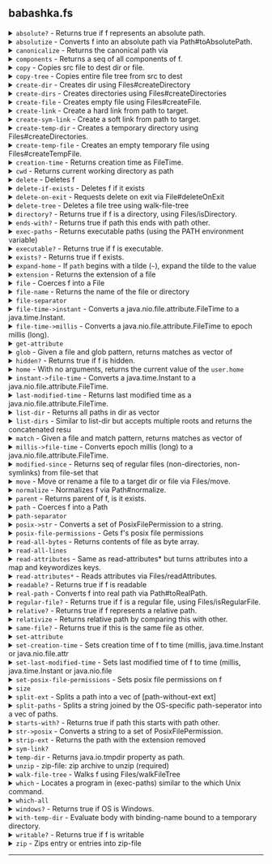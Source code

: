 ## babashka.fs
<details>


<summary><code>absolute?</code> - Returns true if f represents an absolute path. </summary>


### `absolute?`
> <code>[f]</code><br>

Returns true if f represents an absolute path.

[Source](https://github.com/babashka/fs/blob/master/src/babashka/fs.cljc#L103-L105)
</details>


<details>


<summary><code>absolutize</code> - Converts f into an absolute path via Path#toAbsolutePath. </summary>


### `absolutize`
> <code>[f]</code><br>

Converts f into an absolute path via Path#toAbsolutePath.

[Source](https://github.com/babashka/fs/blob/master/src/babashka/fs.cljc#L138-L140)
</details>


<details>


<summary><code>canonicalize</code> - Returns the canonical path via </summary>


### `canonicalize`
> <code>[f]</code><br>
> <code>[f {:keys [:nofollow-links]}]</code><br>

Returns the canonical path via
  java.io.File#getCanonicalPath. If :nofollow-links is set, then it
  will fall back on absolutize + normalize. This function can be used
  as an alternative to real-path which requires files to exist.

[Source](https://github.com/babashka/fs/blob/master/src/babashka/fs.cljc#L152-L161)
</details>


<details>


<summary><code>components</code> - Returns a seq of all components of f. </summary>


### `components`
> <code>[f]</code><br>

Returns a seq of all components of f.

[Source](https://github.com/babashka/fs/blob/master/src/babashka/fs.cljc#L133-L136)
</details>


<details>


<summary><code>copy</code> - Copies src file to dest dir or file. </summary>


### `copy`
> <code>[src dest]</code><br>
> <code>[src dest {:keys [:replace-existing :copy-attributes :nofollow-links]}]</code><br>

Copies src file to dest dir or file.
  Options:
  - :replace-existing
  - :copy-attributes
  - :nofollow-links (used to determine to copy symbolic link itself or not).

[Source](https://github.com/babashka/fs/blob/master/src/babashka/fs.cljc#L342-L358)
</details>


<details>


<summary><code>copy-tree</code> - Copies entire file tree from src to dest </summary>


### `copy-tree`
> <code>[src dest]</code><br>
> <code>[src dest {:keys [:replace-existing :copy-attributes :nofollow-links], :as opts}]</code><br>

Copies entire file tree from src to dest. Creates dest if needed
  using create-dirs, passing it the :posix-file-permissions
  option. Supports same options as copy.

[Source](https://github.com/babashka/fs/blob/master/src/babashka/fs.cljc#L405-L443)
</details>


<details>


<summary><code>create-dir</code> - Creates dir using Files#createDirectory </summary>


### `create-dir`
> <code>[path]</code><br>
> <code>[path {:keys [:posix-file-permissions]}]</code><br>

Creates dir using Files#createDirectory. Does not create parents.

[Source](https://github.com/babashka/fs/blob/master/src/babashka/fs.cljc#L391-L397)
</details>


<details>


<summary><code>create-dirs</code> - Creates directories using Files#createDirectories </summary>


### `create-dirs`
> <code>[path]</code><br>
> <code>[path {:keys [:posix-file-permissions]}]</code><br>

Creates directories using Files#createDirectories. Also creates parents if needed.

[Source](https://github.com/babashka/fs/blob/master/src/babashka/fs.cljc#L399-L403)
</details>


<details>


<summary><code>create-file</code> - Creates empty file using Files#createFile. </summary>


### `create-file`
> <code>[path]</code><br>
> <code>[path {:keys [:posix-file-permissions]}]</code><br>

Creates empty file using Files#createFile.

[Source](https://github.com/babashka/fs/blob/master/src/babashka/fs.cljc#L546-L552)
</details>


<details>


<summary><code>create-link</code> - Create a hard link from path to target. </summary>


### `create-link`
> <code>[path target]</code><br>

Create a hard link from path to target.

[Source](https://github.com/babashka/fs/blob/master/src/babashka/fs.cljc#L510-L515)
</details>


<details>


<summary><code>create-sym-link</code> - Create a soft link from path to target. </summary>


### `create-sym-link`
> <code>[path target]</code><br>

Create a soft link from path to target.

[Source](https://github.com/babashka/fs/blob/master/src/babashka/fs.cljc#L502-L508)
</details>


<details>


<summary><code>create-temp-dir</code> - Creates a temporary directory using Files#createDirectories. </summary>


### `create-temp-dir`
> <code>[]</code><br>
> <code>[{:keys [:prefix :path :posix-file-permissions]}]</code><br>

Creates a temporary directory using Files#createDirectories.

  (create-temp-dir): creates temp dir with random prefix.
  (create-temp-dir {:keys [:prefix :path :posix-file-permissions]}):

  create temp dir in path with prefix. If prefix is not provided, a random one
  is generated. If path is not provided, the directory is created as if called with (create-temp-dir). The :posix-file-permissions option is a string like "rwx------".

[Source](https://github.com/babashka/fs/blob/master/src/babashka/fs.cljc#L450-L472)
</details>


<details>


<summary><code>create-temp-file</code> - Creates an empty temporary file using Files#createTempFile. </summary>


### `create-temp-file`
> <code>[]</code><br>
> <code>[{:keys [:path :prefix :suffix :posix-file-permissions]}]</code><br>

Creates an empty temporary file using Files#createTempFile.

  - (create-temp-file): creates temp file with random prefix and suffix.
  - (create-temp-dir {:keys [:prefix :suffix :path :posix-file-permissions]}): create
  temp file in path with prefix. If prefix and suffix are not
  provided, random ones are generated. The :posix-file-permissions
  option is a string like "rwx------".

[Source](https://github.com/babashka/fs/blob/master/src/babashka/fs.cljc#L474-L500)
</details>


<details>


<summary><code>creation-time</code> - Returns creation time as FileTime. </summary>


### `creation-time`
> <code>[f]</code><br>
> <code>[f {:keys [nofollow-links], :as opts}]</code><br>

Returns creation time as FileTime.

[Source](https://github.com/babashka/fs/blob/master/src/babashka/fs.cljc#L700-L705)
</details>


<details>


<summary><code>cwd</code> - Returns current working directory as path </summary>


### `cwd`
> <code>[]</code><br>

Returns current working directory as path

[Source](https://github.com/babashka/fs/blob/master/src/babashka/fs.cljc#L1009-L1012)
</details>


<details>


<summary><code>delete</code> - Deletes f </summary>


### `delete`
> <code>[f]</code><br>

Deletes f. Returns nil if the delete was successful,
  throws otherwise. Does not follow symlinks.

[Source](https://github.com/babashka/fs/blob/master/src/babashka/fs.cljc#L517-L523)
</details>


<details>


<summary><code>delete-if-exists</code> - Deletes f if it exists </summary>


### `delete-if-exists`
> <code>[f]</code><br>

Deletes f if it exists. Returns true if the delete was successful,
  false if f didn't exist. Does not follow symlinks.

[Source](https://github.com/babashka/fs/blob/master/src/babashka/fs.cljc#L525-L529)
</details>


<details>


<summary><code>delete-on-exit</code> - Requests delete on exit via File#deleteOnExit </summary>


### `delete-on-exit`
> <code>[f]</code><br>

Requests delete on exit via File#deleteOnExit. Returns f.

[Source](https://github.com/babashka/fs/blob/master/src/babashka/fs.cljc#L578-L582)
</details>


<details>


<summary><code>delete-tree</code> - Deletes a file tree using walk-file-tree </summary>


### `delete-tree`
> <code>[root]</code><br>

Deletes a file tree using walk-file-tree. Similar to rm -rf. Does not follow symlinks.

[Source](https://github.com/babashka/fs/blob/master/src/babashka/fs.cljc#L534-L544)
</details>


<details>


<summary><code>directory?</code> - Returns true if f is a directory, using Files/isDirectory. </summary>


### `directory?`
> <code>[f]</code><br>
> <code>[f {:keys [:nofollow-links]}]</code><br>

Returns true if f is a directory, using Files/isDirectory.

[Source](https://github.com/babashka/fs/blob/master/src/babashka/fs.cljc#L86-L91)
</details>


<details>


<summary><code>ends-with?</code> - Returns true if path this ends with path other. </summary>


### `ends-with?`
> <code>[this other]</code><br>

Returns true if path this ends with path other.

[Source](https://github.com/babashka/fs/blob/master/src/babashka/fs.cljc#L833-L836)
</details>


<details>


<summary><code>exec-paths</code> - Returns executable paths (using the PATH environment variable) </summary>


### `exec-paths`
> <code>[]</code><br>

Returns executable paths (using the PATH environment variable). Same
  as (split-paths (System/getenv "PATH")).

[Source](https://github.com/babashka/fs/blob/master/src/babashka/fs.cljc#L759-L763)
</details>


<details>


<summary><code>executable?</code> - Returns true if f is executable. </summary>


### `executable?`
> <code>[f]</code><br>

Returns true if f is executable.

[Source](https://github.com/babashka/fs/blob/master/src/babashka/fs.cljc#L107-L109)
</details>


<details>


<summary><code>exists?</code> - Returns true if f exists. </summary>


### `exists?`
> <code>[f]</code><br>
> <code>[f {:keys [:nofollow-links]}]</code><br>

Returns true if f exists.

[Source](https://github.com/babashka/fs/blob/master/src/babashka/fs.cljc#L123-L129)
</details>


<details>


<summary><code>expand-home</code> - If <code>path</code> begins with a tilde (<code>~</code>), expand the tilde to the value </summary>


### `expand-home`
> <code>[f]</code><br>

If `path` begins with a tilde (`~`), expand the tilde to the value
  of the `user.home` system property. If the `path` begins with a
  tilde immediately followed by some characters, they are assumed to
  be a username. This is expanded to the path to that user's home
  directory. This is (naively) assumed to be a directory with the same
  name as the user relative to the parent of the current value of
  `user.home`.

[Source](https://github.com/babashka/fs/blob/master/src/babashka/fs.cljc#L987-L1002)
</details>


<details>


<summary><code>extension</code> - Returns the extension of a file </summary>


### `extension`
> <code>[path]</code><br>

Returns the extension of a file

[Source](https://github.com/babashka/fs/blob/master/src/babashka/fs.cljc#L749-L752)
</details>


<details>


<summary><code>file</code> - Coerces f into a File </summary>


### `file`
> <code>[f]</code><br>
> <code>[f & fs]</code><br>

Coerces f into a File. Multiple-arg versions treat the first argument
  as parent and subsequent args as children relative to the parent.

[Source](https://github.com/babashka/fs/blob/master/src/babashka/fs.cljc#L57-L62)
</details>


<details>


<summary><code>file-name</code> - Returns the name of the file or directory </summary>


### `file-name`
> <code>[x]</code><br>

Returns the name of the file or directory. E.g. (file-name "foo/bar/baz") returns "baz".

[Source](https://github.com/babashka/fs/blob/master/src/babashka/fs.cljc#L163-L166)
</details>


<details>


<summary><code>file-separator</code> </summary>


### `file-separator`

[Source](https://github.com/babashka/fs/blob/master/src/babashka/fs.cljc#L234-L234)
</details>


<details>


<summary><code>file-time->instant</code> - Converts a java.nio.file.attribute.FileTime to a java.time.Instant. </summary>


### `file-time->instant`
> <code>[ft]</code><br>

Converts a java.nio.file.attribute.FileTime to a java.time.Instant.

[Source](https://github.com/babashka/fs/blob/master/src/babashka/fs.cljc#L661-L664)
</details>


<details>


<summary><code>file-time->millis</code> - Converts a java.nio.file.attribute.FileTime to epoch millis (long). </summary>


### `file-time->millis`
> <code>[ft]</code><br>

Converts a java.nio.file.attribute.FileTime to epoch millis (long).

[Source](https://github.com/babashka/fs/blob/master/src/babashka/fs.cljc#L671-L674)
</details>


<details>


<summary><code>get-attribute</code> </summary>


### `get-attribute`
> <code>[path attribute]</code><br>
> <code>[path attribute {:keys [:nofollow-links]}]</code><br>

[Source](https://github.com/babashka/fs/blob/master/src/babashka/fs.cljc#L611-L617)
</details>


<details>


<summary><code>glob</code> - Given a file and glob pattern, returns matches as vector of </summary>


### `glob`
> <code>[root pattern]</code><br>
> <code>[root pattern opts]</code><br>

Given a file and glob pattern, returns matches as vector of
  files. Patterns containing ** or / will cause a recursive walk over
  path, unless overriden with :recursive. Glob interpretation is done
  using the rules described in
  https://docs.oracle.com/javase/7/docs/api/java/nio/file/FileSystem.html#getPathMatcher(java.lang.String).

  Options:

  - :hidden: match hidden files. Note: on Windows files starting with
  a dot are not hidden, unless their hidden attribute is set.
  - :follow-links: follow symlinks.
  - :recursive: force recursive search.

  Examples:
  (fs/glob "." "**.clj")

[Source](https://github.com/babashka/fs/blob/master/src/babashka/fs.cljc#L308-L331)
</details>


<details>


<summary><code>hidden?</code> - Returns true if f is hidden. </summary>


### `hidden?`
> <code>[f]</code><br>

Returns true if f is hidden.

[Source](https://github.com/babashka/fs/blob/master/src/babashka/fs.cljc#L99-L101)
</details>


<details>


<summary><code>home</code> - With no arguments, returns the current value of the <code>user.home</code> </summary>


### `home`
> <code>[]</code><br>
> <code>[user]</code><br>

With no arguments, returns the current value of the `user.home`
  system property. If a `user` is passed, returns that user's home
  directory as found in the parent of home with no args.

[Source](https://github.com/babashka/fs/blob/master/src/babashka/fs.cljc#L979-L985)
</details>


<details>


<summary><code>instant->file-time</code> - Converts a java.time.Instant to a java.nio.file.attribute.FileTime. </summary>


### `instant->file-time`
> <code>[instant]</code><br>

Converts a java.time.Instant to a java.nio.file.attribute.FileTime.

[Source](https://github.com/babashka/fs/blob/master/src/babashka/fs.cljc#L666-L669)
</details>


<details>


<summary><code>last-modified-time</code> - Returns last modified time as a java.nio.file.attribute.FileTime. </summary>


### `last-modified-time`
> <code>[f]</code><br>
> <code>[f {:keys [nofollow-links], :as opts}]</code><br>

Returns last modified time as a java.nio.file.attribute.FileTime.

[Source](https://github.com/babashka/fs/blob/master/src/babashka/fs.cljc#L686-L691)
</details>


<details>


<summary><code>list-dir</code> - Returns all paths in dir as vector </summary>


### `list-dir`
> <code>[dir]</code><br>
> <code>[dir glob-or-accept]</code><br>

Returns all paths in dir as vector. For descending into subdirectories use glob.
     - `glob-or-accept` - a glob string such as "*.edn" or a (fn accept [^java.nio.file.Path p]) -> truthy

[Source](https://github.com/babashka/fs/blob/master/src/babashka/fs.cljc#L224-L232)
</details>


<details>


<summary><code>list-dirs</code> - Similar to list-dir but accepts multiple roots and returns the concatenated resu </summary>


### `list-dirs`
> <code>[dirs glob-or-accept]</code><br>

Similar to list-dir but accepts multiple roots and returns the concatenated results.
  - `glob-or-accept` - a glob string such as "*.edn" or a (fn accept [^java.nio.file.Path p]) -> truthy

[Source](https://github.com/babashka/fs/blob/master/src/babashka/fs.cljc#L714-L718)
</details>


<details>


<summary><code>match</code> - Given a file and match pattern, returns matches as vector of </summary>


### `match`
> <code>[root pattern]</code><br>
> <code>[root pattern {:keys [hidden follow-links max-depth recursive]}]</code><br>

Given a file and match pattern, returns matches as vector of
  files. Pattern interpretation is done using the rules described in
  https://docs.oracle.com/javase/7/docs/api/java/nio/file/FileSystem.html#getPathMatcher(java.lang.String).

  Options:

  - :hidden: match hidden files. Note: on Windows files starting with
  a dot are not hidden, unless their hidden attribute is set.
  - :follow-links: follow symlinks
  - :recursive: match recursively.
  - :max-depth: max depth to descend into directory structure.

  Examples:
  (fs/match "." "regex:.*\\.clj" {:recursive true})

[Source](https://github.com/babashka/fs/blob/master/src/babashka/fs.cljc#L242-L306)
</details>


<details>


<summary><code>millis->file-time</code> - Converts epoch millis (long) to a java.nio.file.attribute.FileTime. </summary>


### `millis->file-time`
> <code>[millis]</code><br>

Converts epoch millis (long) to a java.nio.file.attribute.FileTime.

[Source](https://github.com/babashka/fs/blob/master/src/babashka/fs.cljc#L676-L679)
</details>


<details>


<summary><code>modified-since</code> - Returns seq of regular files (non-directories, non-symlinks) from file-set that  </summary>


### `modified-since`
> <code>[anchor file-set]</code><br>

Returns seq of regular files (non-directories, non-symlinks) from file-set that were modified since the anchor path.
  The anchor path can be a regular file or directory, in which case
  the recursive max last modified time stamp is used as the timestamp
  to compare with.  The file-set may be a regular file, directory or
  collection of files (e.g. returned by glob). Directories are
  searched recursively.

[Source](https://github.com/babashka/fs/blob/master/src/babashka/fs.cljc#L865-L874)
</details>


<details>


<summary><code>move</code> - Move or rename a file to a target dir or file via Files/move. </summary>


### `move`
> <code>[source target]</code><br>
> <code>[source target {:keys [:replace-existing :atomic-move :nofollow-links]}]</code><br>

Move or rename a file to a target dir or file via Files/move.

[Source](https://github.com/babashka/fs/blob/master/src/babashka/fs.cljc#L554-L567)
</details>


<details>


<summary><code>normalize</code> - Normalizes f via Path#normalize. </summary>


### `normalize`
> <code>[f]</code><br>

Normalizes f via Path#normalize.

[Source](https://github.com/babashka/fs/blob/master/src/babashka/fs.cljc#L147-L150)
</details>


<details>


<summary><code>parent</code> - Returns parent of f, is it exists. </summary>


### `parent`
> <code>[f]</code><br>

Returns parent of f, is it exists.

[Source](https://github.com/babashka/fs/blob/master/src/babashka/fs.cljc#L569-L572)
</details>


<details>


<summary><code>path</code> - Coerces f into a Path </summary>


### `path`
> <code>[f]</code><br>
> <code>[parent child]</code><br>
> <code>[parent child & more]</code><br>

Coerces f into a Path. Multiple-arg versions treat the first argument as
  parent and subsequent args as children relative to the parent.

[Source](https://github.com/babashka/fs/blob/master/src/babashka/fs.cljc#L47-L55)
</details>


<details>


<summary><code>path-separator</code> </summary>


### `path-separator`

[Source](https://github.com/babashka/fs/blob/master/src/babashka/fs.cljc#L235-L235)
</details>


<details>


<summary><code>posix->str</code> - Converts a set of PosixFilePermission to a string. </summary>


### `posix->str`
> <code>[p]</code><br>

Converts a set of PosixFilePermission to a string.

[Source](https://github.com/babashka/fs/blob/master/src/babashka/fs.cljc#L360-L363)
</details>


<details>


<summary><code>posix-file-permissions</code> - Gets f's posix file permissions </summary>


### `posix-file-permissions`
> <code>[f]</code><br>
> <code>[f {:keys [:nofollow-links]}]</code><br>

Gets f's posix file permissions. Use posix->str to view as a string.

[Source](https://github.com/babashka/fs/blob/master/src/babashka/fs.cljc#L589-L593)
</details>


<details>


<summary><code>read-all-bytes</code> - Returns contents of file as byte array. </summary>


### `read-all-bytes`
> <code>[f]</code><br>

Returns contents of file as byte array.

[Source](https://github.com/babashka/fs/blob/master/src/babashka/fs.cljc#L600-L603)
</details>


<details>


<summary><code>read-all-lines</code> </summary>


### `read-all-lines`
> <code>[f]</code><br>

[Source](https://github.com/babashka/fs/blob/master/src/babashka/fs.cljc#L605-L607)
</details>


<details>


<summary><code>read-attributes</code> - Same as read-attributes* but turns attributes into a map and keywordizes keys. </summary>


### `read-attributes`
> <code>[path attributes]</code><br>
> <code>[path attributes {:keys [:nofollow-links :key-fn], :as opts}]</code><br>

Same as read-attributes* but turns attributes into a map and keywordizes keys.
  Keywordizing can be changed by passing a :key-fn in the options map.

[Source](https://github.com/babashka/fs/blob/master/src/babashka/fs.cljc#L642-L650)
</details>


<details>


<summary><code>read-attributes*</code> - Reads attributes via Files/readAttributes. </summary>


### `read-attributes*`
> <code>[path attributes]</code><br>
> <code>[path attributes {:keys [:nofollow-links]}]</code><br>

Reads attributes via Files/readAttributes.

[Source](https://github.com/babashka/fs/blob/master/src/babashka/fs.cljc#L624-L640)
</details>


<details>


<summary><code>readable?</code> - Returns true if f is readable </summary>


### `readable?`
> <code>[f]</code><br>

Returns true if f is readable

[Source](https://github.com/babashka/fs/blob/master/src/babashka/fs.cljc#L111-L113)
</details>


<details>


<summary><code>real-path</code> - Converts f into real path via Path#toRealPath. </summary>


### `real-path`
> <code>[f]</code><br>
> <code>[f {:keys [:nofollow-links]}]</code><br>

Converts f into real path via Path#toRealPath.

[Source](https://github.com/babashka/fs/blob/master/src/babashka/fs.cljc#L71-L75)
</details>


<details>


<summary><code>regular-file?</code> - Returns true if f is a regular file, using Files/isRegularFile. </summary>


### `regular-file?`
> <code>[f]</code><br>
> <code>[f {:keys [:nofollow-links]}]</code><br>

Returns true if f is a regular file, using Files/isRegularFile.

[Source](https://github.com/babashka/fs/blob/master/src/babashka/fs.cljc#L79-L84)
</details>


<details>


<summary><code>relative?</code> - Returns true if f represents a relative path. </summary>


### `relative?`
> <code>[f]</code><br>

Returns true if f represents a relative path.

[Source](https://github.com/babashka/fs/blob/master/src/babashka/fs.cljc#L119-L121)
</details>


<details>


<summary><code>relativize</code> - Returns relative path by comparing this with other. </summary>


### `relativize`
> <code>[this other]</code><br>

Returns relative path by comparing this with other.

[Source](https://github.com/babashka/fs/blob/master/src/babashka/fs.cljc#L142-L145)
</details>


<details>


<summary><code>same-file?</code> - Returns true if this is the same file as other. </summary>


### `same-file?`
> <code>[this other]</code><br>

Returns true if this is the same file as other.

[Source](https://github.com/babashka/fs/blob/master/src/babashka/fs.cljc#L595-L598)
</details>


<details>


<summary><code>set-attribute</code> </summary>


### `set-attribute`
> <code>[path attribute value]</code><br>
> <code>[path attribute value {:keys [:nofollow-links]}]</code><br>

[Source](https://github.com/babashka/fs/blob/master/src/babashka/fs.cljc#L652-L659)
</details>


<details>


<summary><code>set-creation-time</code> - Sets creation time of f to time (millis, java.time.Instant or java.nio.file.attr </summary>


### `set-creation-time`
> <code>[f time]</code><br>
> <code>[f time {:keys [nofollow-links], :as opts}]</code><br>

Sets creation time of f to time (millis, java.time.Instant or java.nio.file.attribute.FileTime).

[Source](https://github.com/babashka/fs/blob/master/src/babashka/fs.cljc#L707-L712)
</details>


<details>


<summary><code>set-last-modified-time</code> - Sets last modified time of f to time (millis, java.time.Instant or java.nio.file </summary>


### `set-last-modified-time`
> <code>[f time]</code><br>
> <code>[f time {:keys [nofollow-links], :as opts}]</code><br>

Sets last modified time of f to time (millis, java.time.Instant or java.nio.file.attribute.FileTime).

[Source](https://github.com/babashka/fs/blob/master/src/babashka/fs.cljc#L693-L698)
</details>


<details>


<summary><code>set-posix-file-permissions</code> - Sets posix file permissions on f </summary>


### `set-posix-file-permissions`
> <code>[f posix-file-permissions]</code><br>

Sets posix file permissions on f. Accepts a string like "rwx------" or a set of PosixFilePermission.

[Source](https://github.com/babashka/fs/blob/master/src/babashka/fs.cljc#L584-L587)
</details>


<details>


<summary><code>size</code> </summary>


### `size`
> <code>[f]</code><br>

[Source](https://github.com/babashka/fs/blob/master/src/babashka/fs.cljc#L574-L576)
</details>


<details>


<summary><code>split-ext</code> - Splits a path into a vec of [path-without-ext ext] </summary>


### `split-ext`
> <code>[path]</code><br>

Splits a path into a vec of [path-without-ext ext]. Works with strings, files, or paths.

[Source](https://github.com/babashka/fs/blob/master/src/babashka/fs.cljc#L720-L730)
</details>


<details>


<summary><code>split-paths</code> - Splits a string joined by the OS-specific path-seperator into a vec of paths. </summary>


### `split-paths`
> <code>[joined-paths]</code><br>

Splits a string joined by the OS-specific path-seperator into a vec of paths.

[Source](https://github.com/babashka/fs/blob/master/src/babashka/fs.cljc#L754-L757)
</details>


<details>


<summary><code>starts-with?</code> - Returns true if path this starts with path other. </summary>


### `starts-with?`
> <code>[this other]</code><br>

Returns true if path this starts with path other.

[Source](https://github.com/babashka/fs/blob/master/src/babashka/fs.cljc#L828-L831)
</details>


<details>


<summary><code>str->posix</code> - Converts a string to a set of PosixFilePermission. </summary>


### `str->posix`
> <code>[s]</code><br>

Converts a string to a set of PosixFilePermission.

[Source](https://github.com/babashka/fs/blob/master/src/babashka/fs.cljc#L365-L368)
</details>


<details>


<summary><code>strip-ext</code> - Returns the path with the extension removed </summary>


### `strip-ext`
> <code>[path]</code><br>
> <code>[path {:keys [ext]}]</code><br>

Returns the path with the extension removed. If provided, a specific extension will be removed.

[Source](https://github.com/babashka/fs/blob/master/src/babashka/fs.cljc#L732-L747)
</details>


<details>


<summary><code>sym-link?</code> </summary>


### `sym-link?`
> <code>[f]</code><br>

[Source](https://github.com/babashka/fs/blob/master/src/babashka/fs.cljc#L531-L532)
</details>


<details>


<summary><code>temp-dir</code> - Returns java.io.tmpdir property as path. </summary>


### `temp-dir`
> <code>[]</code><br>

Returns java.io.tmpdir property as path.

[Source](https://github.com/babashka/fs/blob/master/src/babashka/fs.cljc#L445-L448)
</details>


<details>


<summary><code>unzip</code> - zip-file: zip archive to unzip (required) </summary>


### `unzip`
> <code>[zip-file]</code><br>
> <code>[zip-file dest]</code><br>
> <code>[zip-file dest {:keys [replace-existing]}]</code><br>

zip-file: zip archive to unzip (required)
   dest: destination directory (defaults to ".")
   Options:
     :replace-existing true/false: overwrite existing files

[Source](https://github.com/babashka/fs/blob/master/src/babashka/fs.cljc#L880-L907)
</details>


<details>


<summary><code>walk-file-tree</code> - Walks f using Files/walkFileTree </summary>


### `walk-file-tree`
> <code>[f {:keys [:pre-visit-dir :post-visit-dir :visit-file :visit-file-failed :follow-links :max-depth]}]</code><br>

Walks f using Files/walkFileTree. Visitor functions: :pre-visit-dir,
  :post-visit-dir, :visit-file, :visit-file-failed. All visitor functions
  default to (constantly :continue). Supported return
  values: :continue, :skip-subtree, :skip-siblings, :terminate. A
  different return value will throw.

[Source](https://github.com/babashka/fs/blob/master/src/babashka/fs.cljc#L170-L204)
</details>


<details>


<summary><code>which</code> - Locates a program in (exec-paths) similar to the which Unix command. </summary>


### `which`
> <code>[program]</code><br>
> <code>[program opts]</code><br>

Locates a program in (exec-paths) similar to the which Unix command.
  On Windows it tries to resolve in the order of: .com, .exe, .bat,
  .cmd.

[Source](https://github.com/babashka/fs/blob/master/src/babashka/fs.cljc#L772-L815)
</details>


<details>


<summary><code>which-all</code> </summary>


### `which-all`
> <code>[program]</code><br>
> <code>[program opts]</code><br>

[Source](https://github.com/babashka/fs/blob/master/src/babashka/fs.cljc#L817-L820)
</details>


<details>


<summary><code>windows?</code> - Returns true if OS is Windows. </summary>


### `windows?`
> <code>[]</code><br>

Returns true if OS is Windows.

[Source](https://github.com/babashka/fs/blob/master/src/babashka/fs.cljc#L1004-L1007)
</details>


<details>


<summary><code>with-temp-dir</code> - Evaluate body with binding-name bound to a temporary directory. </summary>


### `with-temp-dir`
> <code>[[binding-name options & more] & body]</code><br>

Macro.


Evaluate body with binding-name bound to a temporary directory.

  The directory is created by passing `options` to create-temp-dir, and
  will be removed with `delete-tree` on exit from the scope.

  `options` is a map with the keys as for create-temp-dir.

[Source](https://github.com/babashka/fs/blob/master/src/babashka/fs.cljc#L957-L971)
</details>


<details>


<summary><code>writable?</code> - Returns true if f is writable </summary>


### `writable?`
> <code>[f]</code><br>

Returns true if f is writable

[Source](https://github.com/babashka/fs/blob/master/src/babashka/fs.cljc#L115-L117)
</details>


<details>


<summary><code>zip</code> - Zips entry or entries into zip-file </summary>


### `zip`
> <code>[zip-file entries]</code><br>
> <code>[zip-file entries _opts]</code><br>

Zips entry or entries into zip-file. An entry may be a file or
  directory. Directories are included recursively and their names are
  preserved in the zip file. Currently only accepts relative entries.

[Source](https://github.com/babashka/fs/blob/master/src/babashka/fs.cljc#L938-L953)
</details>


<hr>

